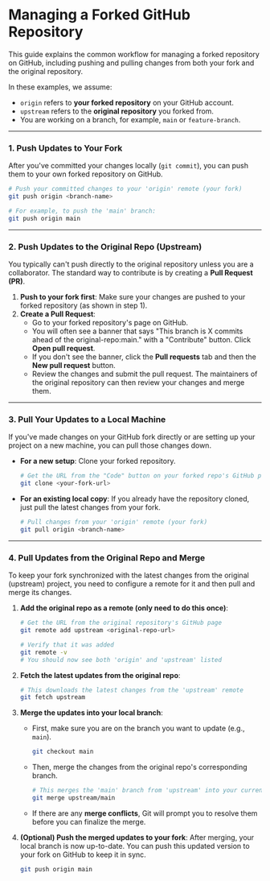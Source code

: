 # Managing a Forked GitHub Repository

This guide explains the common workflow for managing a forked repository on GitHub, including pushing and pulling changes from both your fork and the original repository.

In these examples, we assume:
* `origin` refers to **your forked repository** on your GitHub account.
* `upstream` refers to the **original repository** you forked from.
* You are working on a branch, for example, `main` or `feature-branch`.

***

### 1. Push Updates to Your Fork

After you've committed your changes locally (`git commit`), you can push them to your own forked repository on GitHub.

```bash
# Push your committed changes to your 'origin' remote (your fork)
git push origin <branch-name>

# For example, to push the 'main' branch:
git push origin main
```

***

### 2. Push Updates to the Original Repo (Upstream)

You typically can't push directly to the original repository unless you are a collaborator. The standard way to contribute is by creating a **Pull Request (PR)**.

1.  **Push to your fork first**: Make sure your changes are pushed to your forked repository (as shown in step 1).
2.  **Create a Pull Request**:
    * Go to your forked repository's page on GitHub.
    * You will often see a banner that says "This branch is X commits ahead of the original-repo:main." with a "Contribute" button. Click **Open pull request**.
    * If you don't see the banner, click the **Pull requests** tab and then the **New pull request** button.
    * Review the changes and submit the pull request. The maintainers of the original repository can then review your changes and merge them.

***

### 3. Pull Your Updates to a Local Machine

If you've made changes on your GitHub fork directly or are setting up your project on a new machine, you can pull those changes down.

* **For a new setup**: Clone your forked repository.
    ```bash
    # Get the URL from the "Code" button on your forked repo's GitHub page
    git clone <your-fork-url>
    ```
* **For an existing local copy**: If you already have the repository cloned, just pull the latest changes from your fork.
    ```bash
    # Pull changes from your 'origin' remote (your fork)
    git pull origin <branch-name>
    ```

***

### 4. Pull Updates from the Original Repo and Merge

To keep your fork synchronized with the latest changes from the original (upstream) project, you need to configure a remote for it and then pull and merge its changes.

1.  **Add the original repo as a remote (only need to do this once)**:
    ```bash
    # Get the URL from the original repository's GitHub page
    git remote add upstream <original-repo-url>

    # Verify that it was added
    git remote -v
    # You should now see both 'origin' and 'upstream' listed
    ```

2.  **Fetch the latest updates from the original repo**:
    ```bash
    # This downloads the latest changes from the 'upstream' remote
    git fetch upstream
    ```

3.  **Merge the updates into your local branch**:
    * First, make sure you are on the branch you want to update (e.g., `main`).
        ```bash
        git checkout main
        ```
    * Then, merge the changes from the original repo's corresponding branch.
        ```bash
        # This merges the 'main' branch from 'upstream' into your current local 'main' branch
        git merge upstream/main
        ```
    * If there are any **merge conflicts**, Git will prompt you to resolve them before you can finalize the merge.

4.  **(Optional) Push the merged updates to your fork**: After merging, your local branch is now up-to-date. You can push this updated version to your fork on GitHub to keep it in sync.
    ```bash
    git push origin main
    ```
